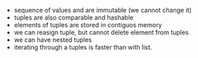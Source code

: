 - sequence of values and are immutable (we cannot change it)
- tuples are also comparable and hashable
- elements of tuples are stored in contiguos memory
- we can reasign tuple, but cannot delete element from tuples
- we can have nested tuples 
- iterating through a tuples is faster than with list.